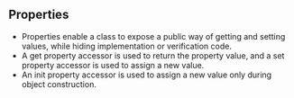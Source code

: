 ﻿## Properties

- Properties enable a class to expose a public way of getting and setting values, while hiding implementation or verification code.
- A get property accessor is used to return the property value, and a set property accessor is used to assign a new value. 
- An init property accessor is used to assign a new value only during object construction. 
 
